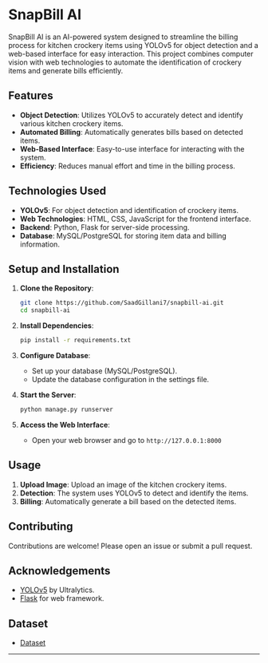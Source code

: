 # SnapBill AI

SnapBill AI is an AI-powered system designed to streamline the billing process for kitchen crockery items using YOLOv5 for object detection and a web-based interface for easy interaction. This project combines computer vision with web technologies to automate the identification of crockery items and generate bills efficiently.

## Features

- **Object Detection**: Utilizes YOLOv5 to accurately detect and identify various kitchen crockery items.
- **Automated Billing**: Automatically generates bills based on detected items.
- **Web-Based Interface**: Easy-to-use interface for interacting with the system.
- **Efficiency**: Reduces manual effort and time in the billing process.

## Technologies Used

- **YOLOv5**: For object detection and identification of crockery items.
- **Web Technologies**: HTML, CSS, JavaScript for the frontend interface.
- **Backend**: Python, Flask for server-side processing.
- **Database**: MySQL/PostgreSQL for storing item data and billing information.

## Setup and Installation

1. **Clone the Repository**:
    ```bash
    git clone https://github.com/SaadGillani7/snapbill-ai.git
    cd snapbill-ai
    ```

2. **Install Dependencies**:
    ```bash
    pip install -r requirements.txt
    ```

3. **Configure Database**:
    - Set up your database (MySQL/PostgreSQL).
    - Update the database configuration in the settings file.


4. **Start the Server**:
    ```bash
    python manage.py runserver
    ```

5. **Access the Web Interface**:
    - Open your web browser and go to `http://127.0.0.1:8000`

## Usage

1. **Upload Image**: Upload an image of the kitchen crockery items.
2. **Detection**: The system uses YOLOv5 to detect and identify the items.
3. **Billing**: Automatically generate a bill based on the detected items.

## Contributing

Contributions are welcome! Please open an issue or submit a pull request.


## Acknowledgements

- [YOLOv5](https://github.com/ultralytics/yolov5) by Ultralytics.
- [Flask](https://flask.palletsprojects.com/) for web framework.

## Dataset 

- [Dataset](https://www.kaggle.com/datasets/mohammadumar949/kitchen-crocery-items-dataset) 
---

